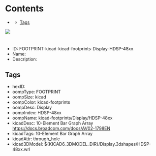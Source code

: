 



Contents
========

* [](#)
	* [Tags](#tags)
  
![][im]
# 

- ID: FOOTPRINT-kicad-kicad-footprints-Display-HDSP-48xx
- Name: 
- Description: 

## Tags

- hexID: 
- oompType: FOOTPRINT
- oompSize: kicad
- oompColor: kicad-footprints
- oompDesc: Display
- oompIndex: HDSP-48xx
- oompName: kicad-footprints/Display/HDSP-48xx
- kicadDesc: 10-Element Bar Graph Array https://docs.broadcom.com/docs/AV02-1798EN
- kicadTags: 10-Element Bar Graph Array
- kicadAttr: through_hole
- kicad3DModel: ${KICAD6_3DMODEL_DIR}/Display.3dshapes/HDSP-48xx.wrl



[im]: image.png
